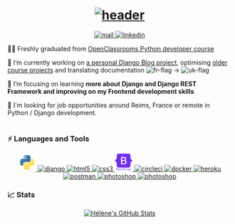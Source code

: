 <h1 align="center">
    <a href="https://github.com/hmignon">
        <img src="github-header-image.png" alt="header"/>
    </a>
</h1>

<p align="center">
    <a href="mailto:sami.chelly15@gmail.com">
        <img src="https://img.shields.io/badge/mail-%23ff4343.svg?&style=for-the-badge&logo=gmail&logoColor=white"  alt="mail"/>
    </a>
    <a href="www.linkedin.com/in/sami-chelly">
        <img src="https://img.shields.io/badge/Linkedin-0072b1?style=for-the-badge&logo=linkedin&logoColor=white" alt="linkedin"/>
    </a>
</p>

👩‍🎓 Freshly graduated from [OpenClassrooms Python developer course](https://openclassrooms.com/fr/paths/518-developpeur-dapplication-python)

🔭 I’m currently working on [a personal Django Blog project](https://github.com/hmignon/django-blog-project), optimising [older course projects](https://github.com/stars/hmignon/lists/student-projects) and translating documentation ![fr-flag](https://flagcdn.com/16x12/fr.png) -> ![uk-flag](https://flagcdn.com/16x12/gb.png)

📌 I’m focusing on learning **more about Django and Django REST Framework and improving on my Frontend development skills**

💼 I'm looking for job opportunities around Reims, France or remote in Python / Django development.

<h1></h1>

### ⚡ Languages and Tools

<p align="center">
    <a href="https://www.python.org" target="_blank" rel="noreferrer"> <img src="https://raw.githubusercontent.com/devicons/devicon/master/icons/python/python-original.svg" alt="python" width="40" height="40"/> </a> 
    <a href="https://www.djangoproject.com/" target="_blank" rel="noreferrer"> <img src="https://cdn.worldvectorlogo.com/logos/django.svg" alt="django" width="40" height="40"/> </a>
    <a href="https://www.w3.org/html/" target="_blank" rel="noreferrer"> <img src="https://www.blog-nouvelles-technologies.fr/wp-content/uploads/2011/01/html5-logo-1.png" alt="html5" width="40" height="40"/> </a>
    <a href="https://www.w3schools.com/css/" target="_blank" rel="noreferrer"> <img src="https://upload.wikimedia.org/wikipedia/commons/thumb/6/62/CSS3_logo.svg/800px-CSS3_logo.svg.png" alt="css3" width="40" height="40"/> </a>
    <a href="https://getbootstrap.com" target="_blank" rel="noreferrer"> <img src="https://raw.githubusercontent.com/devicons/devicon/master/icons/bootstrap/bootstrap-plain-wordmark.svg" alt="bootstrap" width="40" height="40"/> </a>
    <a href="https://circleci.com" target="_blank" rel="noreferrer"> <img src="https://cdn.icon-icons.com/icons2/2107/PNG/512/file_type_circleci_icon_130690.png" alt="circleci" width="40" height="40"/> </a>
    <a href="https://www.docker.com/" target="_blank" rel="noreferrer"> <img src="https://www.docker.com/wp-content/uploads/2022/03/vertical-logo-monochromatic.png" alt="docker" width="45" height="40"/> </a> 
    <a href="https://heroku.com" target="_blank" rel="noreferrer"> <img src="https://www.vectorlogo.zone/logos/heroku/heroku-icon.svg" alt="heroku" width="40" height="40"/> </a>
    <a href="https://postman.com" target="_blank" rel="noreferrer"> <img src="https://www.vectorlogo.zone/logos/getpostman/getpostman-icon.svg" alt="postman" width="40" height="40"/> </a>
    <a href="https://www.photoshop.com/en" target="_blank" rel="noreferrer"> <img src="https://www.svgrepo.com/show/65070/adobe-photoshop.svg" alt="photoshop" width="40" height="40"/> </a>
    <a href=https://www.adobe.com/products/indesign.html" target="_blank" rel="noreferrer"> <img src="https://www.svgrepo.com/show/21245/adobe-indesign.svg" alt="photoshop" width="40" height="40"/> </a>
</p>


### 📈 Stats

<p align="center">
    <a href="https://github.com/hmignon">
      <img align="top" src="https://github-readme-stats.vercel.app/api?username=hmignon&show_icons=true&count_private=true&hide_border=true&theme=nightowl" alt="Hélène's GitHub Stats" />
    </a>
</p>
